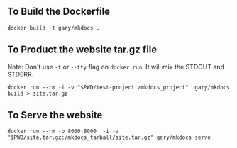  ## To Build the Dockerfile

```
docker build -t gary/mkdocs .
```

## To Product the website tar.gz file

Note: Don't use `-t` or `--tty` flag on `docker run`. It will mix the STDOUT and STDERR.

``` 
docker run --rm -i -v "$PWD/test-project:/mkdocs_project"  gary/mkdocs build > site.tar.gz
```

## To Serve the website

```
docker run --rm -p 8000:8000  -i -v "$PWD/site.tar.gz:/mkdocs_tarball/site.tar.gz" gary/mkdocs serve
```